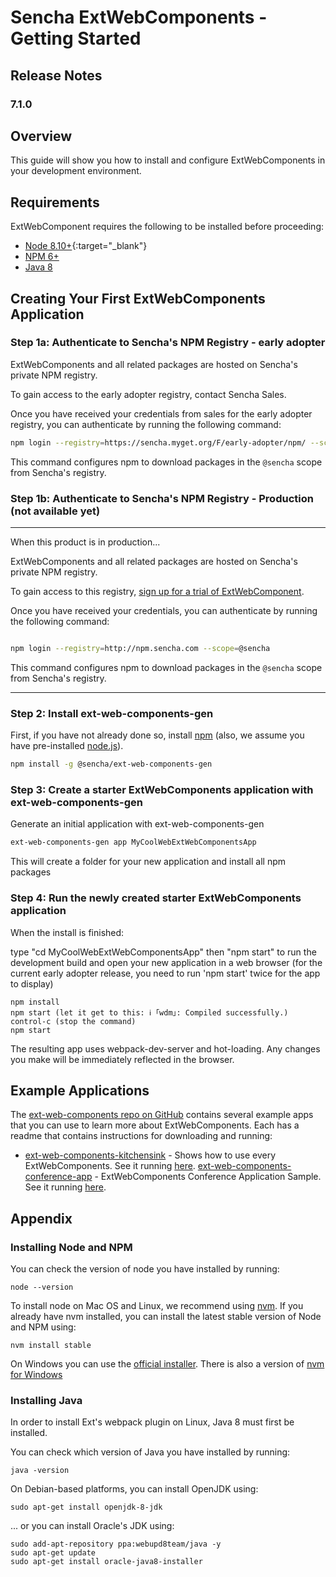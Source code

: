 # Sencha ExtWebComponents - Getting Started

## Release Notes

### 7.1.0

## Overview

This guide will show you how to install and configure ExtWebComponents in your development environment.

## Requirements

ExtWebComponent requires the following to be installed before proceeding:

* [Node 8.10+](#getting_started_-_installing_node_and_npm){:target="_blank"}
* [NPM 6+](#getting_started_-_installing_node_and_npm)
* [Java 8](#getting_started_-_installing_java)

## Creating Your First ExtWebComponents Application

### Step 1a: Authenticate to Sencha's NPM Registry - early adopter

ExtWebComponents and all related packages are hosted on Sencha's private NPM registry.

To gain access to the early adopter registry, contact Sencha Sales.

Once you have received your credentials from sales for the early adopter registry,
you can authenticate by running the following command:

```bash
npm login --registry=https://sencha.myget.org/F/early-adopter/npm/ --scope=@sencha
```

This command configures npm to download packages in the `@sencha` scope from Sencha's registry.

### Step 1b: Authenticate to Sencha's NPM Registry - Production (not available yet)


*************
When this product is in production...

ExtWebComponents and all related packages are hosted on Sencha's private NPM registry.

To gain access to this registry, [sign up for a trial of ExtWebComponent](https://www.sencha.com/products/extwebcomponents/evaluate).  

Once you have received your credentials, you can authenticate by running the following command:

```bash

npm login --registry=http://npm.sencha.com --scope=@sencha

```

This command configures npm to download packages in the `@sencha` scope from Sencha's registry.
*************



### Step 2: Install ext-web-components-gen

First, if you have not already done so, install [npm](https://www.npmjs.com/) (also, we assume you have pre-installed [node.js](https://nodejs.org/)).

```bash
npm install -g @sencha/ext-web-components-gen
```

### Step 3: Create a starter ExtWebComponents application with ext-web-components-gen

Generate an initial application with ext-web-components-gen

```bash
ext-web-components-gen app MyCoolWebExtWebComponentsApp
```

This will create a folder for your new application and install all npm packages

### Step 4: Run the newly created starter ExtWebComponents application

When the install is finished:

type "cd MyCoolWebExtWebComponentsApp" then "npm start" to run the development build and open your new application in a web browser
(for the current early adopter release, you need to run 'npm start' twice for the app to display)

```
npm install
npm start (let it get to this: ℹ ｢wdm｣: Compiled successfully.)
control-c (stop the command)
npm start
```

The resulting app uses webpack-dev-server and hot-loading. Any changes you make will be immediately reflected in the browser.

## Example Applications

The [ext-web-components repo on GitHub](https://github.com/sencha/ext-web-components) contains several example apps that you can use to learn more about ExtWebComponents.  Each has a readme that contains instructions for downloading and running:

* [ext-web-components-kitchensink](https://github.com/sencha/ext-web-components/tree/ext-components-7.0.x/packages/ext-web-components-kitchensink) - Shows how to use every ExtWebComponents. See it running [here](https://examples.sencha.com/ExtWebComponents/7.0.0/kitchensink/).
[ext-web-components-conference-app](https://github.com/sencha/ext-web-components/tree/ext-components-7.0.x/packages/ext-web-components-conference-app) - ExtWebComponents Conference Application Sample. See it running [here](https://examples.sencha.com/ExtWebComponents/7.0.0/conference-app/#Schedule).

## Appendix

### Installing Node and NPM

You can check the version of node you have installed by running:

```
node --version
```

 To install node on Mac OS and Linux, we recommend using [nvm](https://github.com/creationix/nvm#installation).  If you already have nvm installed, you can install the latest stable version of Node and NPM using:

 ```
 nvm install stable
 ```

 On Windows you can use the [official installer](https://nodejs.org/en/download/).  There is also a version of [nvm for Windows](https://github.com/coreybutler/nvm-windows)

### Installing Java

In order to install Ext's webpack plugin on Linux, Java 8 must first be installed.

You can check which version of Java you have installed by running:

```
java -version
```

On Debian-based platforms, you can install OpenJDK using:

```
sudo apt-get install openjdk-8-jdk
```

... or you can install Oracle's JDK using:

```
sudo add-apt-repository ppa:webupd8team/java -y
sudo apt-get update
sudo apt-get install oracle-java8-installer
```
